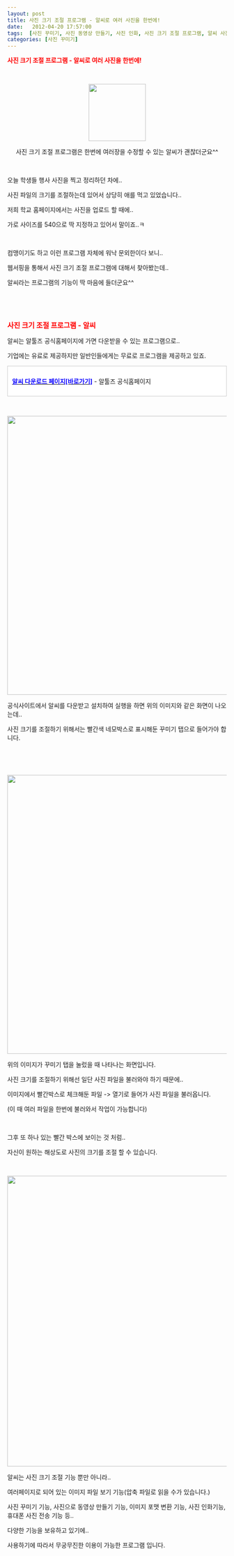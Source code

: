 ```yaml
---
layout: post
title: 사진 크기 조절 프로그램 - 알씨로 여러 사진을 한번에!
date:   2012-04-20 17:57:00
tags:  [사진 꾸미기, 사진 동영상 만들기, 사진 인화, 사진 크기 조절 프로그램, 알씨 사진 크기 조절, 여러 사진 한번에 크기 조절, 이미지 포맷 변환 기능, 휴대폰 사진 전송]
categories: [사진 꾸미기]
---
```



<p><strong><span style="color: rgb(255, 0, 0);">사진 크기 조절 프로그램 - 알씨로 여러 사진을 한번에!</span></strong></p><p>&nbsp;</p><p style="text-align: center; clear: none; float: none;"><span class="imageblock" style="width: 131px; height: auto; display: inline-block; max-width: 100%;"><img width="131" height="130" style="height: auto; max-width: 100%;" src="https://t1.daumcdn.net/cfile/tistory/1431F7354F9515DA01" filename="사진 크기 조절 프로그램.jpg" filemime="image/jpeg"></span></p><p></p><p><center>사진 크기 조절 프로그램은 한번에 여러장을 수정할 수 있는 알씨가 괜찮더군요^^</center><p></p><p>&nbsp;</p><p>오늘 학생들 행사 사진을 찍고 정리하던 차에..</p><p>사진 파일의 크기를 조절하는데 있어서 상당히 애를 먹고 있었습니다..</p><p>저희 학교 홈페이지에서는 사진을 업로드 할 때에..</p><p>가로 사이즈를 540으로 딱 지정하고 있어서 말이죠..ㅋ</p><p>&nbsp;</p><p>컴맹이기도 하고 이런 프로그램 자체에 워낙 문외한이다 보니..</p><p>웹서핑을 통해서 사진 크기 조절 프로그램에 대해서 찾아봤는데..</p><p>알씨라는 프로그램의 기능이 딱 마음에 들더군요^^</p><p><center>

</center><p></p><p>&nbsp;</p><p>&nbsp;</p><p><strong><span style="color: rgb(255, 0, 0); font-size: 12pt;">사진 크기 조절 프로그램 - 알씨</span></strong></p><p>알씨는 알툴즈 공식홈페이지에 가면 다운받을 수 있는 프로그램으로..</p><p>기업에는 유료로 제공하지만 일반인들에게는 무료로 프로그램을 제공하고 있죠.</p><div class="txc-textbox" style="padding: 10px; border: 1px solid rgb(203, 203, 203); border-image: none; background-color: rgb(255, 255, 255);"><p><strong><a class="tx-link" href="http://www.altools.co.kr/Product/ALSee_Intro.aspx" target="_blank"><span style="color: rgb(9, 0, 255);">알씨 다운로드 페이지[바로가기]</span></a></strong> - 알툴즈 공식홈페이지</p></div><p>&nbsp;</p><p style="text-align: center; clear: none; float: none;"><span class="imageblock" style="width: 640px; height: auto; display: inline-block; max-width: 100%;"><img width="640" height="480" style="height: auto; max-width: 100%;" src="https://t1.daumcdn.net/cfile/tistory/126825334F9517A830" filename="알씨.png" filemime="image/jpeg"></span></p><p>공식사이트에서 알씨를 다운받고 설치하여 실행을 하면 위의 이미지와 같은 화면이 나오는데..</p><p>사진 크기를 조절하기 위해서는 빨간색 네모박스로 표시해둔 꾸미기 탭으로 들어가야 합니다.</p><p>&nbsp;</p><p>&nbsp;</p><p style="text-align: center; clear: none; float: none;"><span class="imageblock" style="width: 640px; height: auto; display: inline-block; max-width: 100%;"><img width="640" height="510" style="height: auto; max-width: 100%;" src="https://t1.daumcdn.net/cfile/tistory/1649BE3A4F95183A06" filename="알씨 사진 크기 조절.png" filemime="image/jpeg"></span></p><p>위의 이미지가 꾸미기 탭을 눌렀을 때 나타나는 화면입니다.</p><p>사진 크기를 조절하기 위해선 일단 사진 파일을 불러와야 하기 때문에..</p><p>이미지에서 빨간박스로 체크해둔 파일 -&gt; 열기로 들어가 사진 파일을 불러옵니다.</p><p>(이 때 여러 파일을 한번에 불러와서 작업이 가능합니다)</p><p>&nbsp;</p><p>그후 또 하나 있는 빨간 박스에 보이는 것 처럼..</p><p>자신이 원하는 해상도로 사진의 크기를 조절 할 수 있습니다.</p><p>&nbsp;</p><p style="text-align: center; clear: none; float: none;"><span class="imageblock" style="width: 667px; height: auto; display: inline-block; max-width: 100%;"><img width="667" height="439" style="height: auto; max-width: 100%;" src="https://t1.daumcdn.net/cfile/tistory/2040D2344F9518BC1E" filename="알씨기능.jpg" filemime="image/jpeg"></span></p><p>알씨는 사진 크기 조절 기능 뿐만 아니라..</p><p>여러페이지로 되어 있는 이미지 파일 보기 기능(압축 파일로 읽을 수가 있습니다.)</p><p>사진 꾸미기 기능, 사진으로 동영상 만들기 기능, 이미지 포맷 변환 기능, 사진 인화기능, 휴대폰 사진 전송 기능 등..</p><p>다양한 기능을 보유하고 있기에..</p><p>사용하기에 따라서 무궁무진한 이용이 가능한 프로그램 입니다.</p><p></p><p><br></p>